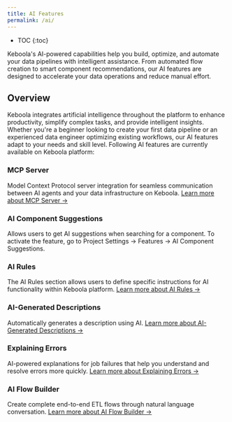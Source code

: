 ```yaml
---
title: AI Features
permalink: /ai/
---
```


* TOC
{:toc}

Keboola's AI-powered capabilities help you build, optimize, and automate your data pipelines with intelligent assistance. From automated flow creation to smart component recommendations, our AI features are designed to accelerate your data operations and reduce manual effort.

## Overview

Keboola integrates artificial intelligence throughout the platform to enhance productivity, simplify complex tasks, and provide intelligent insights. Whether you're a beginner looking to create your first data pipeline or an experienced data engineer optimizing existing workflows, our AI features adapt to your needs and skill level. Following AI features are currently available on Keboola platform:

### MCP Server

Model Context Protocol server integration for seamless communication between AI agents and your data infrastructure on Keboola.
[Learn more about MCP Server →](/ai/mcp-server/)

### AI Component Suggestions

Allows users to get AI suggestions when searching for a component. To activate the feature, go to Project Settings → Features → AI Component Suggestions.

### AI Rules

The AI Rules section allows users to define specific instructions for AI functionality within Keboola platform.
[Learn more about AI Rules →](/management/project/ai-rules/#main-header)

### AI-Generated Descriptions
Automatically generates a description using AI.
[Learn more about AI-Generated Descriptions →](/overview/#ai-assistance)

### Explaining Errors

AI-powered explanations for job failures that help you understand and resolve errors more quickly.
[Learn more about Explaining Errors →](/overview/#ai-assistance)

### AI Flow Builder

Create complete end-to-end ETL flows through natural language conversation.
[Learn more about AI Flow Builder →](/flows/ai-flow-builder/)

